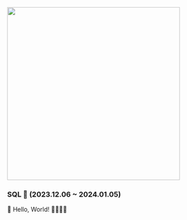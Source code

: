 <img src="https://t1.daumcdn.net/cfile/tistory/994D5C405AC83A2131"  width="400" height="auto">

### SQL 💪 (2023.12.06 ~ 2024.01.05)

👋 Hello, World! 👨‍💻👩‍💻
